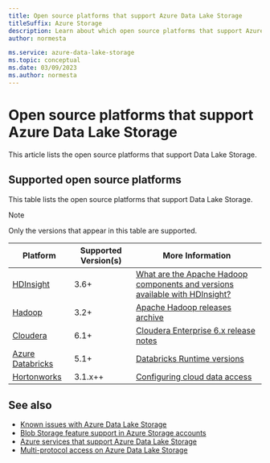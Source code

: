 ```yaml
---
title: Open source platforms that support Azure Data Lake Storage
titleSuffix: Azure Storage
description: Learn about which open source platforms that support Azure Data Lake Storage
author: normesta

ms.service: azure-data-lake-storage
ms.topic: conceptual
ms.date: 03/09/2023
ms.author: normesta
---
```


# Open source platforms that support Azure Data Lake Storage

This article lists the open source platforms that support Data Lake Storage.

## Supported open source platforms

This table lists the open source platforms that support Data Lake Storage.

> [!NOTE]
> Only the versions that appear in this table are supported.

| Platform |  Supported Version(s) | More Information |
| --- | --- | --- |
| [HDInsight](https://azure.microsoft.com/services/hdinsight/) | 3.6+ | [What are the Apache Hadoop components and versions available with HDInsight?](../../hdinsight/hdinsight-component-versioning.md?bc=/azure/bread/toc.json&toc=/azure/hdinsight/storm/TOC.json)
| [Hadoop](https://hadoop.apache.org/) | 3.2+ | [Apache Hadoop releases archive](https://hadoop.apache.org/release.html) |
| [Cloudera](https://www.cloudera.com/) | 6.1+ | [Cloudera Enterprise 6.x release notes](https://www.cloudera.com/documentation/enterprise/6/release-notes/topics/rg_cdh_6_release_notes.html) |
| [Azure Databricks](https://azure.microsoft.com/services/databricks/) | 5.1+ | [Databricks Runtime versions](https://docs.databricks.com/release-notes/runtime/databricks-runtime-ver.html) |
|[Hortonworks](https://hortonworks.com/)| 3.1.x++ | [Configuring cloud data access](https://docs.hortonworks.com/HDPDocuments/Cloudbreak/Cloudbreak-2.9.0/cloud-data-access/content/cb_configuring-access-to-adls2.html) |

## See also

- [Known issues with Azure Data Lake Storage](data-lake-storage-known-issues.md)
- [Blob Storage feature support in Azure Storage accounts](storage-feature-support-in-storage-accounts.md)
- [Azure services that support Azure Data Lake Storage](data-lake-storage-supported-azure-services.md)
- [Multi-protocol access on Azure Data Lake Storage](data-lake-storage-multi-protocol-access.md)
